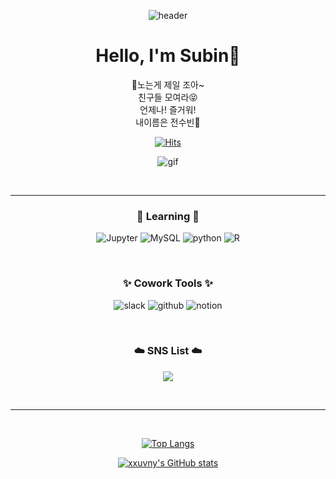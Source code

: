 <div align="center">
  
![header](https://capsule-render.vercel.app/api?type=waving&color=timeGradient&height=300&section=header&text=HELLO🙋🏻‍♀️&fontSize=90&desc=Subin's%20GitHub%20Profile&descAlignY=65)

  
# Hello, I'm Subin👋
🎵노는게 제일 조아~ <br>
  친구들 모여라😝 <br>
  언제나! 즐거워! <br>
  내이름은 전수빈🎵<br>


[![Hits](https://hits.seeyoufarm.com/api/count/incr/badge.svg?url=https%3A%2F%2Fgithub.com%2Fxxuvny%2Fhit-counter&count_bg=%23E1DCD9&title_bg=%23555555&icon=&icon_color=%23E7E7E7&title=hits&edge_flat=false)](https://github.com/xxuvny)

![gif](https://c.tenor.com/m2Mn1MeXfkcAAAAC/pororo-dancing.gif)

<br>

---

### 📝 Learning 📝
![Jupyter](https://img.shields.io/badge/Jupyter-F37626?style=flat-square&logo=Jupyter&logoColor=white)  ![MySQL](https://img.shields.io/badge/MySQL-4479A1?style=flat-square&logo=MySQL&logoColor=white)  ![python](https://img.shields.io/badge/Python-3766AB?style=flat-square&logo=Python&logoColor=white)  ![R](https://img.shields.io/badge/R-276DC3?style=flat-square&logo=R&logoColor=white)  


<br>

### ✨ Cowork Tools ✨
![slack](https://img.shields.io/badge/Slack-4A154B?style=flat-square&logo=Slack&logoColor=white)  ![github](https://img.shields.io/badge/GitHub-181717?style=flat-square&logo=GitHub&logoColor=white)  ![notion](https://img.shields.io/badge/Notion-181717?style=flat-square&logo=Notion&logoColor=white)

<br>

### ☁️ SNS List ☁️
<a href="https://www.instagram.com/xxuvny/" target="_blank"><img src="https://img.shields.io/badge/Instagram-DD2A7B?style=flat-square&logo=Instagram&logoColor=white"/></a>


<br>

---

<br>

[![Top Langs](https://github-readme-stats.vercel.app/api/top-langs/?username=xxuvny&layout=compact)](https://github.com/xxuvny/github-readme-stats)

[![xxuvny's GitHub stats](https://github-readme-stats.vercel.app/api?username=xxuvny&theme=swift)](https://github.com/xxuvny/github-readme-stats)

</div>
